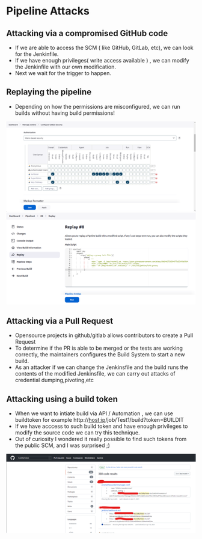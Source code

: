 # Pipeline Attacks

## Attacking via a compromised GitHub code
- If we are able to access the SCM ( like GitHub, GitLab, etc), we can look for the Jenkinfile.
- If we have enough privileges( write access available ) , we can modify the Jenkinfile with our own modification.
- Next we wait for the trigger to happen.

## Replaying the pipeline
- Depending on how the permissions are misconfigured, we can run builds without having build permissions!

<img src="pipeline-replay.png">

<img src="pipeline-replay-modify.png">



## Attacking via a Pull Request
- Opensource projects in github/gitlab allows contributors to create a Pull Request
- To determine if the PR is able to be merged or the tests are working correctly, the maintainers configures the Build System to start a new build.
- As an attacker if we can change the Jenkinsfile and the build runs the contents of the modified Jenkinsfile, we can carry out attacks of credential dumping,pivoting,etc


## Attacking using a build token

- When we want to intiate build via API / Automation , we can use buildtoken for example http://<host:ip>/job/Test1/build?token=BUILDIT
- If we have acccess to such build token and have enough privileges to modify the source code we can try this technique.
- Out of curiosity I wondered it really possible to find such tokens from the public SCM, and I was surprised ;)
 
<img src="buildbytoken.png">
